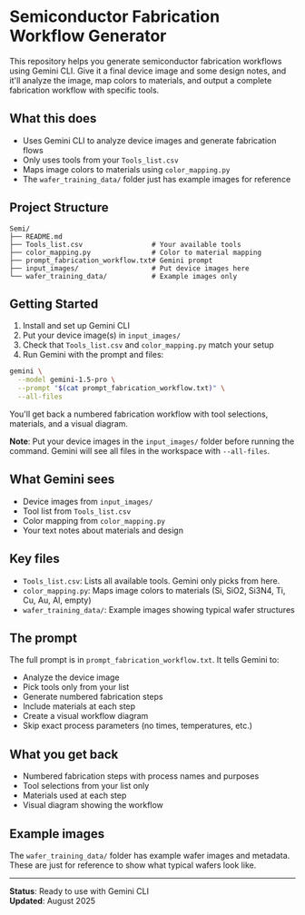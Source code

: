 # Semiconductor Fabrication Workflow Generator

This repository helps you generate semiconductor fabrication workflows using Gemini CLI. Give it a final device image and some design notes, and it'll analyze the image, map colors to materials, and output a complete fabrication workflow with specific tools.

## What this does

- Uses Gemini CLI to analyze device images and generate fabrication flows
- Only uses tools from your `Tools_list.csv` 
- Maps image colors to materials using `color_mapping.py`
- The `wafer_training_data/` folder just has example images for reference

## Project Structure

```
Semi/
├── README.md
├── Tools_list.csv                 # Your available tools
├── color_mapping.py               # Color to material mapping
├── prompt_fabrication_workflow.txt# Gemini prompt
├── input_images/                  # Put device images here
└── wafer_training_data/           # Example images only
```

## Getting Started

1. Install and set up Gemini CLI
2. Put your device image(s) in `input_images/` 
3. Check that `Tools_list.csv` and `color_mapping.py` match your setup
4. Run Gemini with the prompt and files:

```bash
gemini \
  --model gemini-1.5-pro \
  --prompt "$(cat prompt_fabrication_workflow.txt)" \
  --all-files
```

You'll get back a numbered fabrication workflow with tool selections, materials, and a visual diagram.

**Note**: Put your device images in the `input_images/` folder before running the command. Gemini will see all files in the workspace with `--all-files`.

## What Gemini sees

- Device images from `input_images/`
- Tool list from `Tools_list.csv` 
- Color mapping from `color_mapping.py`
- Your text notes about materials and design

## Key files

- `Tools_list.csv`: Lists all available tools. Gemini only picks from here.
- `color_mapping.py`: Maps image colors to materials (Si, SiO2, Si3N4, Ti, Cu, Au, Al, empty)
- `wafer_training_data/`: Example images showing typical wafer structures

## The prompt

The full prompt is in `prompt_fabrication_workflow.txt`. It tells Gemini to:

- Analyze the device image
- Pick tools only from your list
- Generate numbered fabrication steps
- Include materials at each step
- Create a visual workflow diagram
- Skip exact process parameters (no times, temperatures, etc.)

## What you get back

- Numbered fabrication steps with process names and purposes
- Tool selections from your list only
- Materials used at each step
- Visual diagram showing the workflow

## Example images

The `wafer_training_data/` folder has example wafer images and metadata. These are just for reference to show what typical wafers look like.

---

**Status**: Ready to use with Gemini CLI  
**Updated**: August 2025